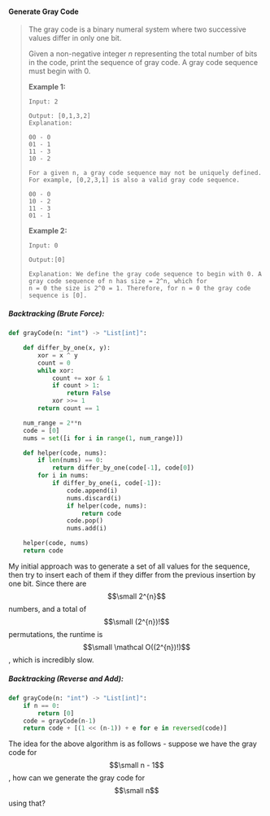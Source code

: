 #### Generate Gray Code

> The gray code is a binary numeral system where two successive values differ in only one bit.
>
> Given a non-negative integer _n_ representing the total number of bits in the code, print the sequence of gray code. A gray code sequence must begin with 0.
>
> **Example 1:**
>
> ```
> Input: 2
>
> Output: [0,1,3,2]
> Explanation:
>
> 00 - 0
> 01 - 1
> 11 - 3
> 10 - 2
>
> For a given n, a gray code sequence may not be uniquely defined.
> For example, [0,2,3,1] is also a valid gray code sequence.
>
> 00 - 0
> 10 - 2
> 11 - 3
> 01 - 1
> ```
>
> **Example 2:**
>
> ```
> Input: 0
>
> Output:[0]
>
> Explanation: We define the gray code sequence to begin with 0. A gray code sequence of n has size = 2^n, which for 
> n = 0 the size is 2^0 = 1. Therefore, for n = 0 the gray code sequence is [0].
> ```

##### Backtracking \(Brute Force\):

```py
def grayCode(n: "int") -> "List[int]":

    def differ_by_one(x, y):
        xor = x ^ y
        count = 0
        while xor:
            count += xor & 1
            if count > 1:
                return False
            xor >>= 1
        return count == 1

    num_range = 2**n
    code = [0]
    nums = set([i for i in range(1, num_range)])

    def helper(code, nums):
        if len(nums) == 0:
            return differ_by_one(code[-1], code[0])
        for i in nums:
            if differ_by_one(i, code[-1]):
                code.append(i)
                nums.discard(i)
                if helper(code, nums):
                    return code
                code.pop()
                nums.add(i)

    helper(code, nums)
    return code
```

My initial approach was to generate a set of all values for the sequence, then try to insert each of them if they differ from the previous insertion by one bit. Since there are $$\small 2^{n}$$ numbers, and a total of $$\small (2^{n})!$$ permutations, the runtime is $$\small \mathcal O((2^{n})!)$$, which is incredibly slow.

##### Backtracking \(Reverse and Add\):

```py
def grayCode(n: "int") -> "List[int]":
    if n == 0:
        return [0]
    code = grayCode(n-1)
    return code + [(1 << (n-1)) + e for e in reversed(code)]
```

The idea for the above algorithm is as follows - suppose we have the gray code for $$\small n - 1$$, how can we generate the gray code for $$\small n$$ using that?

